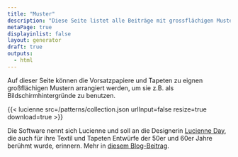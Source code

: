 ```yaml
---
title: "Muster"
description: "Diese Seite listet alle Beiträge mit grossflächigen Mustern auf."
metaPage: true
displayinlist: false
layout: generator
draft: true
outputs:
  - html
---
```


Auf dieser Seite können die Vorsatzpapiere und Tapeten zu eignen großflächigen Mustern arrangiert werden, um sie z.B. als Bildschirmhintergründe zu benutzen.

{{< lucienne src=/patterns/collection.json urlInput=false resize=true download=true >}}

Die Software nennt sich Lucienne und soll an die Designerin [Lucienne Day](https://de.wikipedia.org/wiki/Lucienne_Day), die auch für ihre Textil und Tapeten Entwürfe der 50er und 60er Jahre berühmt wurde, erinnern. Mehr in [diesem Blog-Beitrag](https://christianmahnke.de/post/wallpaper-generator).
